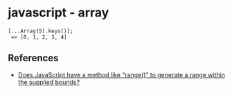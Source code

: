 # javascript - array

```
[...Array(5).keys()];
 => [0, 1, 2, 3, 4]
```

## References
* [Does JavaScript have a method like “range()” to generate a range within the supplied bounds?](https://stackoverflow.com/questions/3895478/does-javascript-have-a-method-like-range-to-generate-a-range-within-the-supp)